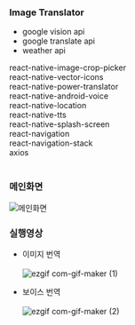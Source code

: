 ### Image Translator
- google vision api
- google translate api
- weather api
  
react-native-image-crop-picker<br>
react-native-vector-icons<br/>
react-native-power-translator<br/>
react-native-android-voice<br/>
react-native-location<br/>
react-native-tts<br/>
react-native-splash-screen<br/>
react-navigation<br/>
react-navigation-stack<br/>
axios<br/><br/>

### 메인화면
![메인화면](https://user-images.githubusercontent.com/63515344/102211715-59e66080-3f17-11eb-8b81-87e45ba710fe.png)

### 실행영상
- 이미지 번역<br/><br/>
 ![ezgif com-gif-maker (1)](https://user-images.githubusercontent.com/63515344/102209787-a3817c00-3f14-11eb-9f02-bd30cf3962ec.gif)

- 보이스 번역<br/><br/>
 ![ezgif com-gif-maker (2)](https://user-images.githubusercontent.com/63515344/102211465-fe1bd780-3f16-11eb-9413-62d9d406820e.gif)




